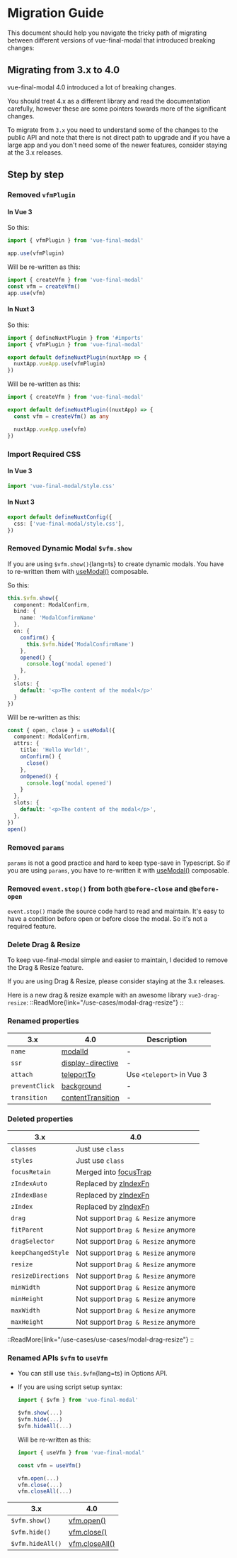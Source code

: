 # Migration Guide

This document should help you navigate the tricky path of migrating between different versions of vue-final-modal that introduced breaking changes:

## Migrating from 3.x to 4.0

vue-final-modal 4.0 introduced a lot of breaking changes.

You should treat 4.x as a different library and read the documentation carefully, however these are some pointers towards more of the significant changes.

To migrate from `3.x` you need to understand some of the changes to the public API and note that there is not direct path to upgrade and if you have a large app and you don't need some of the newer features, consider staying at the 3.x releases.

## Step by step

### Removed `vfmPlugin`

#### In Vue 3

So this:

```ts [main.ts]
import { vfmPlugin } from 'vue-final-modal'

app.use(vfmPlugin)
```

Will be re-written as this:

```ts [main.ts]
import { createVfm } from 'vue-final-modal'
const vfm = createVfm()
app.use(vfm)
```

#### In Nuxt 3

So this:

```ts [./plugins/vue-final-modal.ts]
import { defineNuxtPlugin } from '#imports'
import { vfmPlugin } from 'vue-final-modal'

export default defineNuxtPlugin(nuxtApp => {
  nuxtApp.vueApp.use(vfmPlugin)
})
```

Will be re-written as this:

```ts [./plugins/vue-final-modal.ts]
import { createVfm } from 'vue-final-modal'

export default defineNuxtPlugin((nuxtApp) => {
  const vfm = createVfm() as any

  nuxtApp.vueApp.use(vfm)
})
```

### Import Required CSS

#### In Vue 3

```ts [main.ts]
import 'vue-final-modal/style.css'
```

#### In Nuxt 3

```ts [./nuxt.config.ts]
export default defineNuxtConfig({
  css: ['vue-final-modal/style.css'],
})
```

### Removed Dynamic Modal `$vfm.show`

If you are using `$vfm.show()`{lang=ts} to create dynamic modals. You have to re-written them with [useModal()](/api/composables/use-modal) composable.

So this:

```ts
this.$vfm.show({
  component: ModalConfirm,
  bind: {
    name: 'ModalConfirmName'
  },
  on: {
    confirm() {
      this.$vfm.hide('ModalConfirmName')
    },
    opened() {
      console.log('modal opened')
    },
  },
  slots: {
    default: '<p>The content of the modal</p>'
  }
})
```

Will be re-written as this:

```ts
const { open, close } = useModal({
  component: ModalConfirm,
  attrs: {
    title: 'Hello World!',
    onConfirm() {
      close()
    },
    onOpened() {
      console.log('modal opened')
    }
  },
  slots: {
    default: '<p>The content of the modal</p>',
  },
})
open()
```

### Removed `params`

`params` is not a good practice and hard to keep type-save in Typescript.
So if you are using `params`, you have to re-written it with [useModal()](/api/composables/use-modal) composable.

### Removed `event.stop()` from both `@before-close` and `@before-open`

`event.stop()` made the source code hard to read and maintain.
It's easy to have a condition before open or before close the modal. So it's not a required feature.

### Delete Drag & Resize

To keep vue-final-modal simple and easier to maintain, I decided to remove the Drag & Resize feature.

If you are using Drag & Resize, please consider staying at the 3.x releases.

Here is a new drag & resize example with an awesome library `vue3-drag-resize`:
::ReadMore{link="/use-cases/modal-drag-resize"}
::

### Renamed properties

| 3.x            | 4.0                                                                    | Description               |
| -------------- | ---------------------------------------------------------------------- | ------------------------- |
| `name`         | [modalId](/api/components/vue-final-modal#modalid)                     | -                         |
| `ssr`          | [display-directive](/api/components/vue-final-modal#displaydirective)  | -                         |
| `attach`       | [teleportTo](/api/components/vue-final-modal#teleportto)               | Use `<teleport>` in Vue 3 |
| `preventClick` | [background](/api/components/vue-final-modal#background)               | -                         |
| `transition`   | [contentTransition](/api/components/vue-final-modal#contenttransition) | -                         |

### Deleted properties

| 3.x                | 4.0                                                                |
| ------------------ | ------------------------------------------------------------------ |
| `classes`          | Just use `class`                                                   |
| `styles`           | Just use `class`                                                   |
| `focusRetain`      | Merged into [focusTrap](/api/components/vue-final-modal#focustrap) |
| `zIndexAuto`       | Replaced by [zIndexFn](/api/components/vue-final-modal#zindexfn)   |
| `zIndexBase`       | Replaced by [zIndexFn](/api/components/vue-final-modal#zindexfn)   |
| `zIndex`           | Replaced by [zIndexFn](/api/components/vue-final-modal#zindexfn)   |
| `drag`             | Not support `Drag & Resize` anymore                                |
| `fitParent`        | Not support `Drag & Resize` anymore                                |
| `dragSelector`     | Not support `Drag & Resize` anymore                                |
| `keepChangedStyle` | Not support `Drag & Resize` anymore                                |
| `resize`           | Not support `Drag & Resize` anymore                                |
| `resizeDirections` | Not support `Drag & Resize` anymore                                |
| `minWidth`         | Not support `Drag & Resize` anymore                                |
| `minHeight`        | Not support `Drag & Resize` anymore                                |
| `maxWidth`         | Not support `Drag & Resize` anymore                                |
| `maxHeight`        | Not support `Drag & Resize` anymore                                |

::ReadMore{link="/use-cases/use-cases/modal-drag-resize"}
::

### Renamed APIs `$vfm` to `useVfm`

- You can still use `this.$vfm`{lang=ts} in Options API.
- If you are using script setup syntax:
  ```ts
  import { $vfm } from 'vue-final-modal'

  $vfm.show(...)
  $vfm.hide(...)
  $vfm.hideAll(...)
  ```

  Will be re-written as this:

  ```ts
  import { useVfm } from 'vue-final-modal'

  const vfm = useVfm()

  vfm.open(...)
  vfm.close(...)
  vfm.closeAll(...)
  ```

| 3.x              | 4.0                                                                                                                        |
| ---------------- | -------------------------------------------------------------------------------------------------------------------------- |
| `$vfm.show()`    | [vfm.open()]([/api/components/vue-final-modal#modalid](http://localhost:3000/api/composables/use-vfm#functions))           |
| `$vfm.hide()`    | [vfm.close()]([/api/components/vue-final-modal#displaydirective](http://localhost:3000/api/composables/use-vfm#functions)) |
| `$vfm.hideAll()` | [vfm.closeAll()]([/api/components/vue-final-modal#teleportto](http://localhost:3000/api/composables/use-vfm#functions))    |